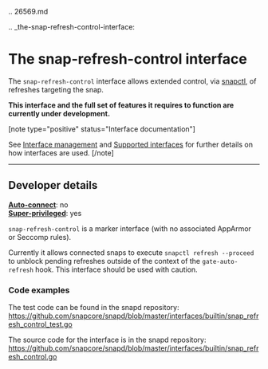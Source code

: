.. 26569.md

.. _the-snap-refresh-control-interface:

# The snap-refresh-control interface

The `snap-refresh-control` interface allows extended control, via [snapctl](https://snapcraft.io/docs/using-the-snapctl-tool), of refreshes targeting the snap.

**This interface and the full set of features it requires to function are currently under development.**

[note type="positive" status="Interface documentation"]

See [Interface management](interface-management.md) and [Supported interfaces](supported-interfaces.md) for further details on how interfaces are used.
[/note]

---

<h2 id='the-snap-refresh-control-interface-heading--dev-details'>Developer details </h2>

**[Auto-connect](interface-management.md#the-snap-refresh-control-interface-heading--auto-connections)**: no</br>
**[Super-privileged](super-privileged-interfaces.md)**: yes</br>

`snap-refresh-control` is a marker interface  (with no associated AppArmor or Seccomp rules).

Currently it allows connected snaps to execute `snapctl refresh --proceed` to unblock pending refreshes outside of the context of the `gate-auto-refresh` hook. This interface should be used with caution.

### Code examples

The test code can be found in the snapd repository: https://github.com/snapcore/snapd/blob/master/interfaces/builtin/snap_refresh_control_test.go

The source code for the interface is in the snapd repository: https://github.com/snapcore/snapd/blob/master/interfaces/builtin/snap_refresh_control.go